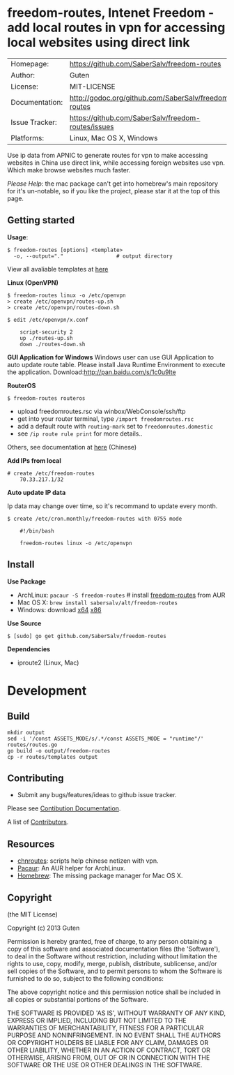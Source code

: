 freedom-routes, Intenet Freedom - add local routes in vpn for accessing local websites using direct link
========================================================================================================

|                |                                                             |
|----------------|------------------------------------------------------       |
| Homepage:      | https://github.com/SaberSalv/freedom-routes        |
| Author:	       | Guten                                            |
| License:       | MIT-LICENSE                                                |
| Documentation: | http://godoc.org/github.com/SaberSalv/freedom-routes
| Issue Tracker: | https://github.com/SaberSalv/freedom-routes/issues |
| Platforms:     | Linux, Mac OS X, Windows                         |

Use ip data from APNIC to generate routes for vpn to make accessing websites in China use direct link, while accessing foreign websites use vpn. Which make browse websites much faster.

*Please Help*: the mac package can't get into homebrew's main repository for it's un-notable, so if you like the project, please star it at the top of this page.

Getting started
---------------

**Usage**:

	$ freedom-routes [options] <template>
      -o, --output="."                 # output directory

View all avaliable templates at [here](https://github.com/SaberSalv/freedom-routes/tree/master/routes/templates)

**Linux (OpenVPN)**

	$ freedom-routes linux -o /etc/openvpn
	> create /etc/openvpn/routes-up.sh
	> create /etc/openvpn/routes-down.sh

	$ edit /etc/openvpn/x.conf

		script-security 2
		up ./routes-up.sh
		down ./routes-down.sh

**GUI Application for Windows**
    Windows user can use GUI Application to auto update route table. Please install Java Runtime Environment to execute the application. Download:http://pan.baidu.com/s/1c0u9lte

**RouterOS**

	$ freedom-routes routeros

* upload freedomroutes.rsc via winbox/WebConsole/ssh/ftp
* get into your router terminal, type `/import freedomroutes.rsc`
* add a default route with `routing-mark` set to `freedomroutes.domestic`
* see `/ip route rule print` for more details..

Others, see documentation at [here](https://github.com/SaberSalv/chnroutes/blob/master/README.md) (Chinese)

**Add IPs from local**

	# create /etc/freedom-routes
		70.33.217.1/32

**Auto update IP data**

Ip data may change over time, so it's recommand to update every month.

	$ create /etc/cron.monthly/freedom-routes with 0755 mode

		#!/bin/bash

		freedom-routes linux -o /etc/openvpn

Install
-------

**Use Package**

* ArchLinux: `pacaur -S freedom-routes` # install [freedom-routes](https://aur.archlinux.org/packages/freedom-routes/) from AUR
* Mac OS X: `brew install sabersalv/alt/freedom-routes`
* Windows: download [x64](http://dl.saber.li/freedom-routes/freedom-routes.windows.amd64.zip) [x86](http://dl.saber.li/freedom-routes/freedom-routes.windows.386.zip)

**Use Source**

	$ [sudo] go get github.com/SaberSalv/freedom-routes
	
**Dependencies**

* iproute2 (Linux, Mac)

Development 
===========

Build
------

	mkdir output
	sed -i '/const ASSETS_MODE/s/.*/const ASSETS_MODE = "runtime"/' routes/routes.go
	go build -o output/freedom-routes
	cp -r routes/templates output

Contributing 
-------------

* Submit any bugs/features/ideas to github issue tracker.

Please see [Contibution Documentation](https://github.com/SaberSalv/freedom-routes/blob/master/CONTRIBUTING.md).

A list of [Contributors](https://github.com/SaberSalv/freedom-routes/contributors).

Resources
---------

* [chnroutes](https://github.com/SaberSalv/chnroutes): scripts help chinese netizen with vpn.
* [Pacaur](https://github.com/Spyhawk/pacaur): An AUR helper for ArchLinux.
* [Homebrew](https://github.com/mxcl/homebrew): The missing package manager for Mac OS X.

Copyright
---------

(the MIT License)

Copyright (c) 2013 Guten

Permission is hereby granted, free of charge, to any person obtaining a copy of this software and associated documentation files (the 'Software'), to deal in the Software without restriction, including without limitation the rights to use, copy, modify, merge, publish, distribute, sublicense, and/or sell copies of the Software, and to permit persons to whom the Software is furnished to do so, subject to the following conditions:

The above copyright notice and this permission notice shall be included in all copies or substantial portions of the Software.

THE SOFTWARE IS PROVIDED 'AS IS', WITHOUT WARRANTY OF ANY KIND, EXPRESS OR IMPLIED, INCLUDING BUT NOT LIMITED TO THE WARRANTIES OF MERCHANTABILITY, FITNESS FOR A PARTICULAR PURPOSE AND NONINFRINGEMENT.  IN NO EVENT SHALL THE AUTHORS OR COPYRIGHT HOLDERS BE LIABLE FOR ANY CLAIM, DAMAGES OR OTHER LIABILITY, WHETHER IN AN ACTION OF CONTRACT, TORT OR OTHERWISE, ARISING FROM, OUT OF OR IN CONNECTION WITH THE SOFTWARE OR THE USE OR OTHER DEALINGS IN THE SOFTWARE.
